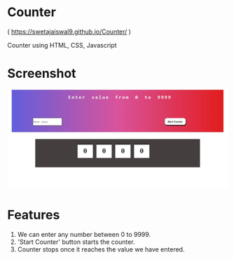 # Counter

( https://swetajaiswal9.github.io/Counter/ )

Counter using HTML, CSS, Javascript

# Screenshot

![](https://github.com/SwetaJaiswal9/Counter/blob/master/Counter%20Screenshot.jpg)

# Features
1. We can enter any number between 0 to 9999.
2. 'Start Counter' button starts the counter.
3. Counter stops once it reaches the value we have entered.


